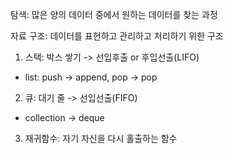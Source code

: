 탐색: 많은 양의 데이터 중에서 원하는 데이터를 찾는 과정

자료 구조: 데이터를 표현하고 관리하고 처리하기 위한 구조

1. 스택: 박스 쌓기 -> 선입후출 or 후입선출(LIFO)
- list: push -> append, pop -> pop
2. 큐: 대기 줄 -> 선입선출(FIFO)
- collection -> deque
3. 재귀함수: 자기 자신을 다시 홀출하는 함수

